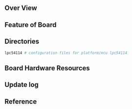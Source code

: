 ## Over View

## Feature of Board

## Directories

```sh
lpc54114 # configuration files for platform/mcu lpc54114
```

## Board Hardware Resources

## Update log

## Reference
